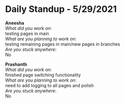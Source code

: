 # Daily Standup - 5/29/2021

**Aneesha**  
*What did you work on*:  
testing pages in main   
*What are you planning to work on*:  
testing remaining pages in main/new pages in branches  
*Are you stuck anywhere*:  
No

**Prashanth**  
*What did you work on*:  
finished page switching functionality   
*What are you planning to work on*:  
need to add logging to all pages and polish  
*Are you stuck anywhere*:  
No